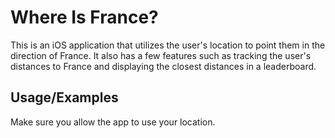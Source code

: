 
# Where Is France?

This is an iOS application that utilizes the user's location to point them in the direction of France. It also has a few features such as tracking the user's distances to France and displaying the closest distances in a leaderboard.

## Usage/Examples

Make sure you allow the app to use your location.

